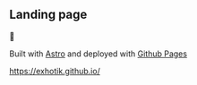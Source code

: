 ## Landing page

🚀

Built with [Astro](https://github.com/withastro/astro) and deployed with [Github Pages](https://pages.github.com/)

https://exhotik.github.io/
